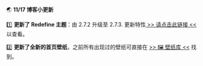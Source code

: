 🌏 **11/17 博客小更新**

1️⃣ **更新了 Redefine 主题**：由 2.7.2 升级至 2.7.3. 更新特性[ >> 请点击此链接 << ](https://github.com/EvanNotFound/hexo-theme-redefine/releases/tag/v2.7.3)以查看。

2️⃣ **更新了全新的首页壁纸**，之前所有出现过的壁纸可直接在 [>> 🖼 壁纸库 <<](/masonry) 找到。

